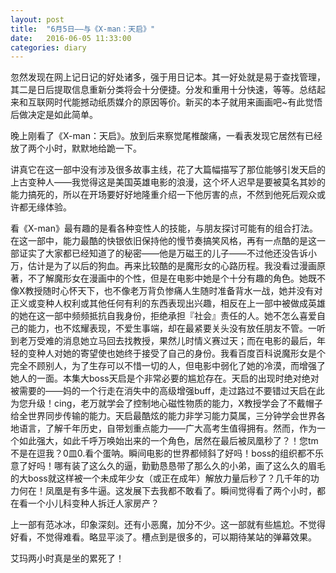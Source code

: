 ```yaml
---
layout: post
title:  "6月5日——与《X-man：天启》"
date:   2016-06-05 11:33:00
categories: diary
---
```


忽然发现在网上记日记的好处诸多，强于用日记本。其一好处就是易于查找管理，其二是日后提取信息重新分类将会十分便捷。分发和重用十分快速，等等。总结起来和互联网时代能撼动纸质媒介的原因等价。新买的本子就用来画画吧~有此觉悟后做决定是如此简单。

晚上刚看了《X-man：天启》。放到后来察觉尾椎酸痛，一看表发现它居然有已经放了两个小时，默默地给跪一下。

讲真它在这一部中没有涉及很多故事主线，花了大篇幅描写了那位能够引发天启的上古变种人——我觉得这是美国英雄电影的浪漫，这个坏人迟早是要被莫名其妙的能力搞死的，所以在开场要好好地隆重介绍一下他厉害的点，不然到他死后观众或许都无缘体验。

看《X-man》最有趣的是看各种变性人的技能，与朋友探讨可能有的组合打法。在这一部中，能力最酷的快银依旧保持他的慢节奏搞笑风格，再有一点酷的是这一部证实了大家都已经知道了的秘密——他是万磁王的儿子——不过他还没告诉小万，估计是为了以后的狗血。再来比较酷的是魔形女的心路历程。我没看过漫画原著，不了解魔形女在漫画中的个性，但是在电影中她是个十分有趣的角色。她既不像X教授随时心怀天下，也不像老万背负惨痛人生随时准备背水一战，她并没有对正义或变种人权利或其他任何有利的东西表现出兴趣，相反在上一部中被做成英雄的她在这一部中频频抵抗自我身份，拒绝承担『社会』责任的人。她不怎么喜爱自己的能力，也不炫耀表现，不爱生事端，却在最紧要关头没有放任朋友不管。一听到老万受难的消息她立马回去找教授，果然儿时情义赛过天；而在电影的最后，年轻的变种人对她的寄望使也她终于接受了自己的身份。我看百度百科说魔形女是个完全不顾别人，为了生存可以不惜一切的人，但电影中弱化了她的冷漠，而增强了她人的一面。本集大boss天启是个非常必要的尴尬存在。天启的出现时绝对绝对被需要的——妈的一个行走在消失中的高级增强buff，走过路过不要错过天启在此为您升级！cing，老万就学会了控制地心磁性物质的能力，X教授学会了不戴帽子给全世界同步传输的能力。天启最酷炫的能力非学习能力莫属，三分钟学会世界各地语言，了解千年历史，自带划重点能力——广大高考生值得拥有。然而，作为一个如此强大，如此千呼万唤始出来的一个角色，居然在最后被凤凰秒了？！您tm不是在逗我？0皿0.看个蛋呐。瞬间电影的世界都倾斜了好吗！boss的组织都不乐意了好吗！哪有装了这么久的逼，勤勤恳恳带了那么久的小弟，画了这么久的眉毛的大boss就这样被一个未成年少女（或正在成年）解放力量后秒了？几千年的功力何在！凤凰是有多牛逼。这发展下去我都不敢看了。瞬间觉得看了两个小时，都在看一个小儿科变种人拆迁人家房产？

上一部有范冰冰，印象深刻。还有小恶魔，加分不少。这一部就有些尴尬。不觉得好看，不觉得难看。略显平淡了。槽点到是很多的，可以期待某站的弹幕效果。

艾玛两小时真是坐的累死了！
